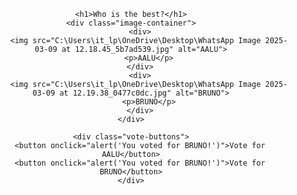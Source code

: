 <!DOCTYPE html>
<html lang="en">
<head>
    <meta charset="UTF-8">
    <meta name="viewport" content="width=device-width, initial-scale=1.0">
    <title>Image Comparison</title>
    <style>
        body {
            font-family: Arial, sans-serif;
            text-align: center;
        }
        .image-container {
            display: flex;
            justify-content: center;
            margin: 20px;
        }
        .image-container img {
            width: 300px;
            margin: 0 20px;
            border: 2px solid #ccc;
            border-radius: 8px;
        }
        .vote-buttons {
            margin-top: 20px;
        }
        button {
            padding: 10px 20px;
            font-size: 16px;
            cursor: pointer;
            margin: 10px;
            border: none;
            border-radius: 5px;
            background-color: #4CAF50;
            color: white;
        }
        button:hover {
            background-color: #45a049;
        }
    </style>
</head>
<body>

    <h1>Who is the best?</h1>
    <div class="image-container">
        <div>
            <img src="C:\Users\it_lp\OneDrive\Desktop\WhatsApp Image 2025-03-09 at 12.18.45_5b7ad539.jpg" alt="AALU">
            <p>AALU</p>
        </div>
        <div>
            <img src="C:\Users\it_lp\OneDrive\Desktop\WhatsApp Image 2025-03-09 at 12.19.38_0477c0dc.jpg" alt="BRUNO">
            <p>BRUNO</p>
        </div>
    </div>

    <div class="vote-buttons">
        <button onclick="alert('You voted for BRUNO!')">Vote for AALU</button>
        <button onclick="alert('You voted for BRUNO!')">Vote for BRUNO</button>
    </div>

</body>
</html>
